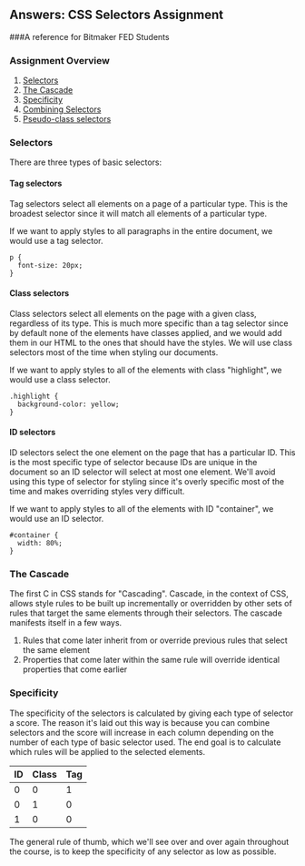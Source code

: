 ## Answers: CSS Selectors Assignment
###A reference for Bitmaker FED Students


### Assignment Overview

1. [Selectors](#selectors)
2. [The Cascade](#the-cascade)
3. [Specificity](#specificity)
4. [Combining Selectors](#combining-selectors)
5. [Pseudo-class selectors](#pseudo-class-selectors)


### Selectors

There are three types of basic selectors:


#### Tag selectors

Tag selectors select all elements on a page of a particular type. This is the broadest selector since it will match all elements of a particular type.

If we want to apply styles to all paragraphs in the entire document, we would use a tag selector.

```
p {
  font-size: 20px;
}
```


#### Class selectors

Class selectors select all elements on the page with a given class, regardless of its type. This is much more specific than a tag selector since by default none of the elements have classes applied, and we would add them in our HTML to the ones that should have the styles. We will use class selectors most of the time when styling our documents.

If we want to apply styles to all of the elements with class "highlight", we would use a class selector.

```
.highlight {
  background-color: yellow;
}
```


#### ID selectors

ID selectors select the one element on the page that has a particular ID. This is the most specific type of selector because IDs are unique in the document so an ID selector will select at most one element. We'll avoid using this type of selector for styling since it's overly specific most of the time and makes overriding styles very difficult.

If we want to apply styles to all of the elements with ID "container", we would use an ID selector.

```
#container {
  width: 80%;
}
```


### The Cascade

The first C in CSS stands for "Cascading". Cascade, in the context of CSS, allows style rules to be built up incrementally or overridden by other sets of rules that target the same elements through their selectors. The cascade manifests itself in a few ways.

1. Rules that come later inherit from or override previous rules that select the same element
2. Properties that come later within the same rule will override identical properties that come earlier


### Specificity

The specificity of the selectors is calculated by giving each type of selector a score. The reason it's laid out this way is because you can combine selectors and the score will increase in each column depending on the number of each type of basic selector used. The end goal is to calculate which rules will be applied to the selected elements.

  ID  |  Class  |  Tag
------|---------|-----
  0   |    0    |   1
  0   |    1    |   0
  1   |    0    |   0

The general rule of thumb, which we'll see over and over again throughout the course, is to keep the specificity of any selector as low as possible.


